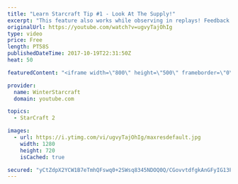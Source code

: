 ```yaml
---
title: "Learn Starcraft Tip #1 - Look At The Supply!"
excerpt: "This feature also works while observing in replays! Feedback and tip suggestions are appreciated :)"
originalUrl: https://youtube.com/watch?v=ugvyTajOhIg
type: video
price: Free
length: PT58S
publishedDateTime: 2017-10-19T22:31:50Z
heat: 50

featuredContent: "<iframe width=\"800\" height=\"500\" frameborder=\"0\" src=\"https://www.youtube.com/embed/ugvyTajOhIg\" allow=\"accelerometer; autoplay; encrypted-media; gyroscope; picture-in-picture\" allowfullscreen></iframe>"

provider:
  name: WinterStarcraft
  domain: youtube.com

topics:
  - StarCraft 2

images:
  - url: https://i.ytimg.com/vi/ugvyTajOhIg/maxresdefault.jpg
    width: 1280
    height: 720
    isCached: true

secured: "yCtZdpX2YCW1B7eTmhQFswq0+2SWsq8345NDOQ0Q/CGovvtdfgkAnGFyIG13Pp4vMKO+h9xfqAaoAZA5xR/YcMwiTq4fc+uiqiD1wTp2kxYK6UqETo25ioqQ21+0XhxV/L1srhCzzs24dCu9zq6ERFN7QyzX0WBrwDgaaCkNCCG256LzS1eeqyH6DHmgsQr7HhT+FjaLHt1FA/1v2QEMHRhjySUYs0IL6EySI7ebWW5IJwwy2CdGQTmkfrzH2TUz4Z+mWzUx3jrRFLVg303aIMXiBIjFzFYhyfqWjm252yOJ4PCwodaMlMVlN6lkSZEO7w7sIQyzcj3JVF4ACgbbjIvtAZB3Lq06q9Yv+NFNEUk2ZhFhsoLFmK9lGeunBhFzYErJc7sQqXyufg0o4PWnZlmq5SGq1cE/smJv+Mm0xlE=;H0SymKoFn4D6VWOUU5k2IA=="
---
```


